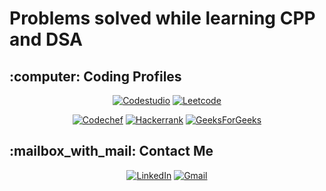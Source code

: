 # Problems solved while learning CPP and DSA

<h2>:computer: Coding Profiles</h2>

<div align="center">

<a  href="https://www.codingninjas.com/codestudio/profile/1bbdfe77-368c-4ee6-a39c-8b7765653e40" target="_blank"><img alt="Codestudio" src="https://img.shields.io/badge/CodeStudio-DD6620?style=for-the-badge&logo=codingninjas&logoColor=white" /></a>
<a  href="https://www.leetcode.com/ayushik10" target="_blank"><img alt="Leetcode" src="https://img.shields.io/badge/LeetCode-000000?style=for-the-badge&logo=LeetCode&logoColor=#d16c06" /></a>

<a  href="" target="_blank"><img alt="Codechef" src="https://img.shields.io/badge/CodeChef-%23964B00.svg?style=for-the-badge&logo=CodeChef&logoColor=white" /></a>
<a  href="" target="_blank"><img alt="Hackerrank" src="https://img.shields.io/badge/-Hackerrank-2EC866?style=for-the-badge&logo=HackerRank&logoColor=white" /></a>
<a  href="" target="_blank"><img alt="GeeksForGeeks" src="https://img.shields.io/badge/GeeksforGeeks-gray?style=for-the-badge&logo=geeksforgeeks&logoColor=35914c" /></a>

</div>




<h2>:mailbox_with_mail: Contact Me</h2>

<div align="center">

<a  href="https://linkedin.com/in/ayushik10" target="_blank"><img alt="LinkedIn" src="https://img.shields.io/badge/linkedin%20-%230077B5.svg?&style=for-the-badge&logo=linkedin&logoColor=white" /></a>
<a href="mailto:ayushik1603@gmail.com"><img  alt="Gmail" src="https://img.shields.io/badge/Gmail-D14836?style=for-the-badge&logo=gmail&logoColor=white" />

</div>
